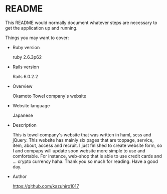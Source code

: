 # README

This README would normally document whatever steps are necessary to get the
application up and running.

Things you may want to cover:

* Ruby version

  ruby 2.6.3p62 

* Rails version

  Rails 6.0.2.2

* Overview

  Okamoto Towel company's website

* Website language

  Japanese

* Description

  This is towel company's website that was written in haml, scss and jQuery. This website has mainly six pages that are toppage, service, item, about, access and recruit. I just finished to create website form, so I and compapy will update soon website more simple to use and comfortable. For instance, web-shop that is able to use credit cards and ... crypto currency haha. Thank you so much for reading. Have a good day.

* Author

  https://github.com/kazuhiro1017

<!-- # towel_homepage -->
